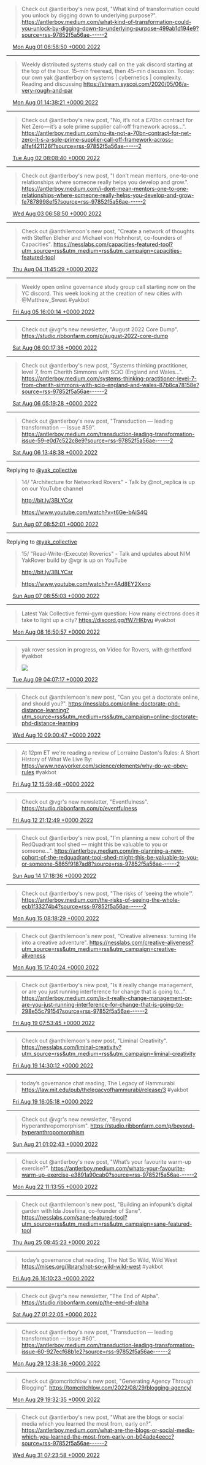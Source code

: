 > Check out @antlerboy's new post, "What kind of transformation could you unlock by digging down to underlying purpose?". https://antlerboy.medium.com/what-kind-of-transformation-could-you-unlock-by-digging-down-to-underlying-purpose-499ab1d194e9?source=rss-97852f5a56ae------2

<img src="media/tweet.ico" width="12" /> [Mon Aug 01 06:58:50 +0000 2022](https://twitter.com/yak_collective/status/1553998673796792320)

----

> Weekly distributed systems study call on the yak discord starting at the top of the hour. 15-min freeread, then 45-min discussion. Today: our own yak @antlerboy on systems | cybernetics | complexity. Reading and discussing https://stream.syscoi.com/2020/05/06/a-very-rough-and-par

<img src="media/tweet.ico" width="12" /> [Mon Aug 01 14:38:21 +0000 2022](https://twitter.com/yak_collective/status/1554114313551581184)

----

> Check out @antlerboy's new post, "No, it’s not a £70bn contract for Net Zero — it’s a sole prime supplier call-off framework across…". https://antlerboy.medium.com/no-its-not-a-70bn-contract-for-net-zero-it-s-a-sole-prime-supplier-call-off-framework-across-a1fef421126f?source=rss-97852f5a56ae------2

<img src="media/tweet.ico" width="12" /> [Tue Aug 02 08:08:40 +0000 2022](https://twitter.com/yak_collective/status/1554378637889224704)

----

> Check out @antlerboy's new post, "I don’t mean mentors, one-to-one relationships where someone really helps you develop and grow.". https://antlerboy.medium.com/i-dont-mean-mentors-one-to-one-relationships-where-someone-really-helps-you-develop-and-grow-fe7878998ef5?source=rss-97852f5a56ae------2

<img src="media/tweet.ico" width="12" /> [Wed Aug 03 06:58:50 +0000 2022](https://twitter.com/yak_collective/status/1554723449834291200)

----

> Check out @anthilemoon's new post, "Create a network of thoughts with Steffen Bleher and Michael von Hohnhorst, co-founders of Capacities". https://nesslabs.com/capacities-featured-tool?utm_source=rss&utm_medium=rss&utm_campaign=capacities-featured-tool

<img src="media/tweet.ico" width="12" /> [Thu Aug 04 11:45:29 +0000 2022](https://twitter.com/yak_collective/status/1555157973785255938)

----

> Weekly open online governance study group call starting now on the YC discord. This week looking at the creation of new cities with @Matthew_Sweet #yakbot

<img src="media/tweet.ico" width="12" /> [Fri Aug 05 16:00:14 +0000 2022](https://twitter.com/yak_collective/status/1555584475328823299)

----

> Check out @vgr's new newsletter, "August 2022 Core Dump". https://studio.ribbonfarm.com/p/august-2022-core-dump

<img src="media/tweet.ico" width="12" /> [Sat Aug 06 00:17:36 +0000 2022](https://twitter.com/yak_collective/status/1555709640444362759)

----

> Check out @antlerboy's new post, "Systems thinking practitioner, level 7, from Cherith Simmons with SCiO (England and Wales…". https://antlerboy.medium.com/systems-thinking-practitioner-level-7-from-cherith-simmons-with-scio-england-and-wales-87b8ca78158e?source=rss-97852f5a56ae------2

<img src="media/tweet.ico" width="12" /> [Sat Aug 06 05:19:28 +0000 2022](https://twitter.com/yak_collective/status/1555785608899055616)

----

> Check out @antlerboy's new post, "Transduction — leading transformation — Issue #59". https://antlerboy.medium.com/transduction-leading-transformation-issue-59-e0d7c522c8e9?source=rss-97852f5a56ae------2

<img src="media/tweet.ico" width="12" /> [Sat Aug 06 13:48:38 +0000 2022](https://twitter.com/yak_collective/status/1555913744282226688)

----

Replying to [@yak_collective](https://twitter.com/yak_collective/status/1541146069073002496)

> 14/ "Architecture for Networked Rovers" - Talk by @not_replica is up on our YouTube channel
> 
> http://bit.ly/3BLYCsr
> 
> https://www.youtube.com/watch?v=t6Ge-bAiS4Q

<img src="media/tweet.ico" width="12" /> [Sun Aug 07 08:52:01 +0000 2022](https://twitter.com/yak_collective/status/1556201484756320256)

----

Replying to [@yak_collective](https://twitter.com/yak_collective/status/1556201484756320256)

> 15/ "Read-Write-(Execute) Roverics" - Talk and updates about NIM YakRover build by @vgr is up on YouTube
> 
> http://bit.ly/3BLYCsr
> 
> https://www.youtube.com/watch?v=4Ad8EY2Xxno

<img src="media/tweet.ico" width="12" /> [Sun Aug 07 08:55:03 +0000 2022](https://twitter.com/yak_collective/status/1556202249570885634)

----

> Latest Yak Collective fermi-gym question: How many electrons does it take to light up a city? https://discord.gg/fW7HKbyu #yakbot

<img src="media/tweet.ico" width="12" /> [Mon Aug 08 16:50:57 +0000 2022](https://twitter.com/yak_collective/status/1556684399227424768)

----

> yak rover session in progress, on Video for Rovers, with @rhettford #yakbot 
> 
> ![](media/1556854606986186753-FZsPA9UX0AAAudw.png)

<img src="media/tweet.ico" width="12" /> [Tue Aug 09 04:07:17 +0000 2022](https://twitter.com/yak_collective/status/1556854606986186753)

----

> Check out @anthilemoon's new post, "Can you get a doctorate online, and should you?". https://nesslabs.com/online-doctorate-phd-distance-learning?utm_source=rss&utm_medium=rss&utm_campaign=online-doctorate-phd-distance-learning

<img src="media/tweet.ico" width="12" /> [Wed Aug 10 09:00:47 +0000 2022](https://twitter.com/yak_collective/status/1557290856415100929)

----

> At 12pm ET we're reading a review of Lorraine Daston's Rules: A Short History of What We Live By: https://www.newyorker.com/science/elements/why-do-we-obey-rules #yakbot

<img src="media/tweet.ico" width="12" /> [Fri Aug 12 15:59:46 +0000 2022](https://twitter.com/yak_collective/status/1558121072565882882)

----

> Check out @vgr's new newsletter, "Eventfulness". https://studio.ribbonfarm.com/p/eventfulness

<img src="media/tweet.ico" width="12" /> [Fri Aug 12 21:12:49 +0000 2022](https://twitter.com/yak_collective/status/1558199852265340929)

----

> Check out @antlerboy's new post, "I’m planning a new cohort of the RedQuadrant tool shed — might this be valuable to you or someone…". https://antlerboy.medium.com/im-planning-a-new-cohort-of-the-redquadrant-tool-shed-might-this-be-valuable-to-you-or-someone-5865f9187ad8?source=rss-97852f5a56ae------2

<img src="media/tweet.ico" width="12" /> [Sun Aug 14 17:18:36 +0000 2022](https://twitter.com/yak_collective/status/1558865685362655233)

----

> Check out @antlerboy's new post, "The risks of ‘seeing the whole’". https://antlerboy.medium.com/the-risks-of-seeing-the-whole-ecb1f33274b4?source=rss-97852f5a56ae------2

<img src="media/tweet.ico" width="12" /> [Mon Aug 15 08:18:29 +0000 2022](https://twitter.com/yak_collective/status/1559092150901608448)

----

> Check out @anthilemoon's new post, "Creative aliveness: turning life into a creative adventure". https://nesslabs.com/creative-aliveness?utm_source=rss&utm_medium=rss&utm_campaign=creative-aliveness

<img src="media/tweet.ico" width="12" /> [Mon Aug 15 17:40:24 +0000 2022](https://twitter.com/yak_collective/status/1559233559935721474)

----

> Check out @antlerboy's new post, "Is it really change management, or are you just running interference for change that is going to…". https://antlerboy.medium.com/is-it-really-change-management-or-are-you-just-running-interference-for-change-that-is-going-to-298e55c79154?source=rss-97852f5a56ae------2

<img src="media/tweet.ico" width="12" /> [Fri Aug 19 07:53:45 +0000 2022](https://twitter.com/yak_collective/status/1560535475663806464)

----

> Check out @anthilemoon's new post, "Liminal Creativity". https://nesslabs.com/liminal-creativity?utm_source=rss&utm_medium=rss&utm_campaign=liminal-creativity

<img src="media/tweet.ico" width="12" /> [Fri Aug 19 14:30:12 +0000 2022](https://twitter.com/yak_collective/status/1560635246864994304)

----

> today’s governance chat reading, The Legacy of Hammurabi https://law.mit.edu/pub/thelegacyofhammurabi/release/3 #yakbot

<img src="media/tweet.ico" width="12" /> [Fri Aug 19 16:05:18 +0000 2022](https://twitter.com/yak_collective/status/1560659179198562306)

----

> Check out @vgr's new newsletter, "Beyond Hyperanthropomorphism". https://studio.ribbonfarm.com/p/beyond-hyperanthropomorphism

<img src="media/tweet.ico" width="12" /> [Sun Aug 21 01:02:43 +0000 2022](https://twitter.com/yak_collective/status/1561156809867534337)

----

> Check out @antlerboy's new post, "What’s your favourite warm-up exercise?". https://antlerboy.medium.com/whats-your-favourite-warm-up-exercise-e3891a90cab0?source=rss-97852f5a56ae------2

<img src="media/tweet.ico" width="12" /> [Mon Aug 22 11:13:55 +0000 2022](https://twitter.com/yak_collective/status/1561673015301128192)

----

> Check out @anthilemoon's new post, "Building an infopunk’s digital garden with Ida Josefiina, co-founder of Sane". https://nesslabs.com/sane-featured-tool?utm_source=rss&utm_medium=rss&utm_campaign=sane-featured-tool

<img src="media/tweet.ico" width="12" /> [Thu Aug 25 08:45:23 +0000 2022](https://twitter.com/yak_collective/status/1562722797864239104)

----

> today’s governance chat reading, The Not So Wild, Wild West https://mises.org/library/not-so-wild-wild-west #yakbot

<img src="media/tweet.ico" width="12" /> [Fri Aug 26 16:10:23 +0000 2022](https://twitter.com/yak_collective/status/1563197171595243522)

----

> Check out @vgr's new newsletter, "The End of Alpha". https://studio.ribbonfarm.com/p/the-end-of-alpha

<img src="media/tweet.ico" width="12" /> [Sat Aug 27 01:22:05 +0000 2022](https://twitter.com/yak_collective/status/1563336013665034241)

----

> Check out @antlerboy's new post, "Transduction — leading transformation — Issue #60". https://antlerboy.medium.com/transduction-leading-transformation-issue-60-927ecf68b1e2?source=rss-97852f5a56ae------2

<img src="media/tweet.ico" width="12" /> [Mon Aug 29 12:38:36 +0000 2022](https://twitter.com/yak_collective/status/1564231041589694464)

----

> Check out @tomcritchlow's new post, "Generating Agency Through Blogging". https://tomcritchlow.com/2022/08/29/blogging-agency/

<img src="media/tweet.ico" width="12" /> [Mon Aug 29 19:32:35 +0000 2022](https://twitter.com/yak_collective/status/1564335221281013761)

----

> Check out @antlerboy's new post, "What are the blogs or social media which you learned the most from, early on?". https://antlerboy.medium.com/what-are-the-blogs-or-social-media-which-you-learned-the-most-from-early-on-b04ade4eecc?source=rss-97852f5a56ae------2

<img src="media/tweet.ico" width="12" /> [Wed Aug 31 07:23:58 +0000 2022](https://twitter.com/yak_collective/status/1564876636180430848)